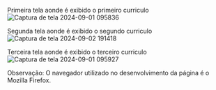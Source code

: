 Primeira tela aonde é exibido o primeiro curriculo
![Captura de tela 2024-09-01 095836](https://github.com/user-attachments/assets/26fa8f3b-6c60-42e5-9531-e8854a07df68)

Segunda tela aonde é exibido o segundo curriculo
![Captura de tela 2024-09-02 191418](https://github.com/user-attachments/assets/34204c4a-f4bc-491e-93a3-3bb8958bb5ed)

Terceira tela aonde é exibido o terceiro curriculo
![Captura de tela 2024-09-01 095927](https://github.com/user-attachments/assets/c74c910d-3aa8-4137-8bb8-38fb9374cf2f)

Observação: O navegador utilizado no desenvolvimento da página é o Mozilla Firefox.
